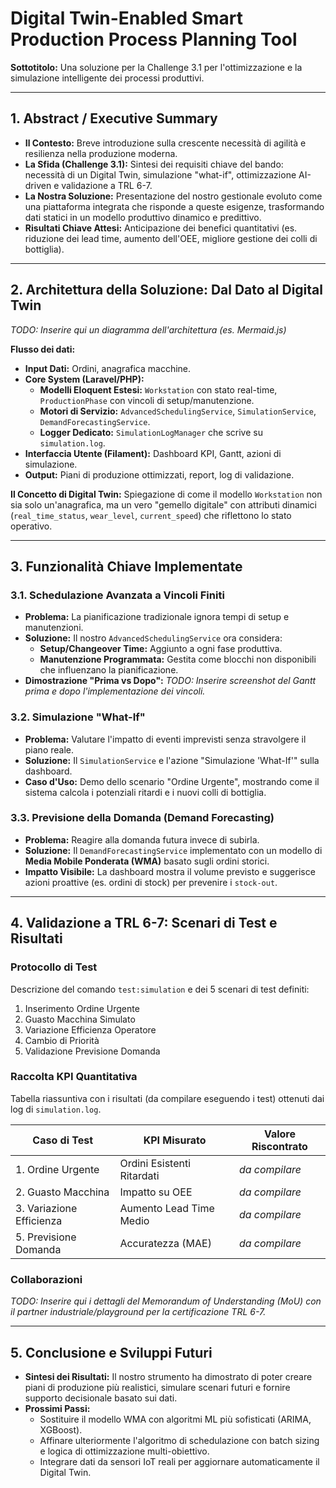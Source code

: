 # Digital Twin-Enabled Smart Production Process Planning Tool

**Sottotitolo:** Una soluzione per la Challenge 3.1 per l'ottimizzazione e la simulazione intelligente dei processi produttivi.

---

## 1. Abstract / Executive Summary

- **Il Contesto:** Breve introduzione sulla crescente necessità di agilità e resilienza nella produzione moderna.
- **La Sfida (Challenge 3.1):** Sintesi dei requisiti chiave del bando: necessità di un Digital Twin, simulazione "what-if", ottimizzazione AI-driven e validazione a TRL 6-7.
- **La Nostra Soluzione:** Presentazione del nostro gestionale evoluto come una piattaforma integrata che risponde a queste esigenze, trasformando dati statici in un modello produttivo dinamico e predittivo.
- **Risultati Chiave Attesi:** Anticipazione dei benefici quantitativi (es. riduzione dei lead time, aumento dell'OEE, migliore gestione dei colli di bottiglia).

---

## 2. Architettura della Soluzione: Dal Dato al Digital Twin

*TODO: Inserire qui un diagramma dell'architettura (es. Mermaid.js)*

**Flusso dei dati:**
- **Input Dati:** Ordini, anagrafica macchine.
- **Core System (Laravel/PHP):**
  - **Modelli Eloquent Estesi:** `Workstation` con stato real-time, `ProductionPhase` con vincoli di setup/manutenzione.
  - **Motori di Servizio:** `AdvancedSchedulingService`, `SimulationService`, `DemandForecastingService`.
  - **Logger Dedicato:** `SimulationLogManager` che scrive su `simulation.log`.
- **Interfaccia Utente (Filament):** Dashboard KPI, Gantt, azioni di simulazione.
- **Output:** Piani di produzione ottimizzati, report, log di validazione.

**Il Concetto di Digital Twin:** Spiegazione di come il modello `Workstation` non sia solo un'anagrafica, ma un vero "gemello digitale" con attributi dinamici (`real_time_status`, `wear_level`, `current_speed`) che riflettono lo stato operativo.

---

## 3. Funzionalità Chiave Implementate

### 3.1. Schedulazione Avanzata a Vincoli Finiti

- **Problema:** La pianificazione tradizionale ignora tempi di setup e manutenzioni.
- **Soluzione:** Il nostro `AdvancedSchedulingService` ora considera:
  - **Setup/Changeover Time:** Aggiunto a ogni fase produttiva.
  - **Manutenzione Programmata:** Gestita come blocchi non disponibili che influenzano la pianificazione.
- **Dimostrazione "Prima vs Dopo":** *TODO: Inserire screenshot del Gantt prima e dopo l'implementazione dei vincoli.*

### 3.2. Simulazione "What-If"

- **Problema:** Valutare l'impatto di eventi imprevisti senza stravolgere il piano reale.
- **Soluzione:** Il `SimulationService` e l'azione "Simulazione 'What-If'" sulla dashboard.
- **Caso d'Uso:** Demo dello scenario "Ordine Urgente", mostrando come il sistema calcola i potenziali ritardi e i nuovi colli di bottiglia.

### 3.3. Previsione della Domanda (Demand Forecasting)

- **Problema:** Reagire alla domanda futura invece di subirla.
- **Soluzione:** Il `DemandForecastingService` implementato con un modello di **Media Mobile Ponderata (WMA)** basato sugli ordini storici.
- **Impatto Visibile:** La dashboard mostra il volume previsto e suggerisce azioni proattive (es. ordini di stock) per prevenire i `stock-out`.

---

## 4. Validazione a TRL 6-7: Scenari di Test e Risultati

### Protocollo di Test
Descrizione del comando `test:simulation` e dei 5 scenari di test definiti:
1.  Inserimento Ordine Urgente
2.  Guasto Macchina Simulato
3.  Variazione Efficienza Operatore
4.  Cambio di Priorità
5.  Validazione Previsione Domanda

### Raccolta KPI Quantitativa
Tabella riassuntiva con i risultati (da compilare eseguendo i test) ottenuti dai log di `simulation.log`.

| Caso di Test                | KPI Misurato                 | Valore Riscontrato |
| --------------------------- | ---------------------------- | ------------------ |
| 1. Ordine Urgente           | Ordini Esistenti Ritardati   | *da compilare*     |
| 2. Guasto Macchina          | Impatto su OEE               | *da compilare*     |
| 3. Variazione Efficienza    | Aumento Lead Time Medio      | *da compilare*     |
| 5. Previsione Domanda       | Accuratezza (MAE)            | *da compilare*     |

### Collaborazioni
*TODO: Inserire qui i dettagli del Memorandum of Understanding (MoU) con il partner industriale/playground per la certificazione TRL 6-7.*

---

## 5. Conclusione e Sviluppi Futuri

- **Sintesi dei Risultati:** Il nostro strumento ha dimostrato di poter creare piani di produzione più realistici, simulare scenari futuri e fornire supporto decisionale basato sui dati.
- **Prossimi Passi:**
  - Sostituire il modello WMA con algoritmi ML più sofisticati (ARIMA, XGBoost).
  - Affinare ulteriormente l'algoritmo di schedulazione con batch sizing e logica di ottimizzazione multi-obiettivo.
  - Integrare dati da sensori IoT reali per aggiornare automaticamente il Digital Twin. 